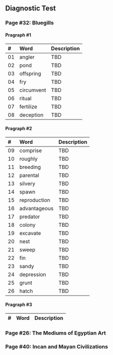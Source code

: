 ## Diagnostic Test

### Page #32: Bluegills
#### Pragraph #1
| # | Word | Description |
| :--- | :--- | :--- |
| 01 | angler | TBD |
| 02 | pond | TBD |
| 03 | offspring | TBD |
| 04 | fry | TBD |
| 05 | circumvent | TBD |
| 06 | ritual | TBD |
| 07 | fertilize | TBD |
| 08 | deception | TBD |
#### Pragraph #2
| # | Word | Description |
| :--- | :--- | :--- |
| 09 | comprise | TBD |
| 10 | roughly | TBD |
| 11 | breeding | TBD |
| 12 | parental | TBD |
| 13 | silvery | TBD |
| 14 | spawn | TBD |
| 15 | reproduction | TBD |
| 16 | advantageous | TBD |
| 17 | predator | TBD |
| 18 | colony | TBD |
| 19 | excavate | TBD |
| 20 | nest | TBD |
| 21 | sweep | TBD |
| 22 | fin | TBD |
| 23 | sandy | TBD | floor
| 24 | depression | TBD |
| 25 | grunt | TBD |
| 26 | hatch | TBD |
#### Pragraph #3
| # | Word | Description |
| :--- | :--- | :--- |

### Page #26: The Mediums of Egyptian Art

### Page #40: Incan and Mayan Civilizations
